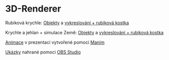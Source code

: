 # 3D-Renderer

Rubiková krychle: [Objekty](3DRenderer/3DRenderer/Object.cs) a [vykreslování + rubiková kostka](3DRenderer/3DRenderer/Form1.cs)

Krychle a jehlan + simulace Země: [Objekty](3DRendererV3/3DRendererV3/Object.cs) a [vykreslování + rubiková kostka](3DRendererV3/3DRendererV3/Form1.cs)

[Animace](Animace/scene.py) v prezentaci vytvořené pomoci [Manim](https://www.manim.community)

[Ukázky](Ukázky/) nahrané pomoci [OBS Studio](https://obsproject.com/cs)
